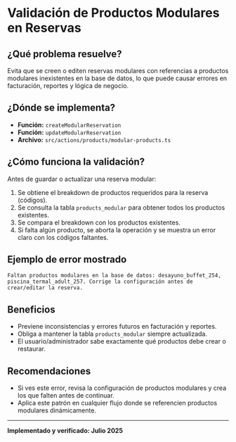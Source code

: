 # Validación de Productos Modulares en Reservas

## ¿Qué problema resuelve?
Evita que se creen o editen reservas modulares con referencias a productos modulares inexistentes en la base de datos, lo que puede causar errores en facturación, reportes y lógica de negocio.

## ¿Dónde se implementa?
- **Función:** `createModularReservation`
- **Función:** `updateModularReservation`
- **Archivo:** `src/actions/products/modular-products.ts`

## ¿Cómo funciona la validación?
Antes de guardar o actualizar una reserva modular:
1. Se obtiene el breakdown de productos requeridos para la reserva (códigos).
2. Se consulta la tabla `products_modular` para obtener todos los productos existentes.
3. Se compara el breakdown con los productos existentes.
4. Si falta algún producto, se aborta la operación y se muestra un error claro con los códigos faltantes.

## Ejemplo de error mostrado
```
Faltan productos modulares en la base de datos: desayuno_buffet_254, piscina_termal_adult_257. Corrige la configuración antes de crear/editar la reserva.
```

## Beneficios
- Previene inconsistencias y errores futuros en facturación y reportes.
- Obliga a mantener la tabla `products_modular` siempre actualizada.
- El usuario/administrador sabe exactamente qué productos debe crear o restaurar.

## Recomendaciones
- Si ves este error, revisa la configuración de productos modulares y crea los que falten antes de continuar.
- Aplica este patrón en cualquier flujo donde se referencien productos modulares dinámicamente.

---
**Implementado y verificado: Julio 2025** 